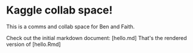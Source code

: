# Kaggle collab space!

This is a comms and collab space for Ben and Faith.

Check out the initial markdown document: [hello.md]
That's the rendered version of [hello.Rmd]

